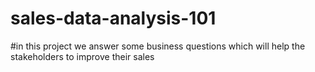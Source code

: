 # sales-data-analysis-101
#in this project we answer some business questions which will help the stakeholders to improve their sales
